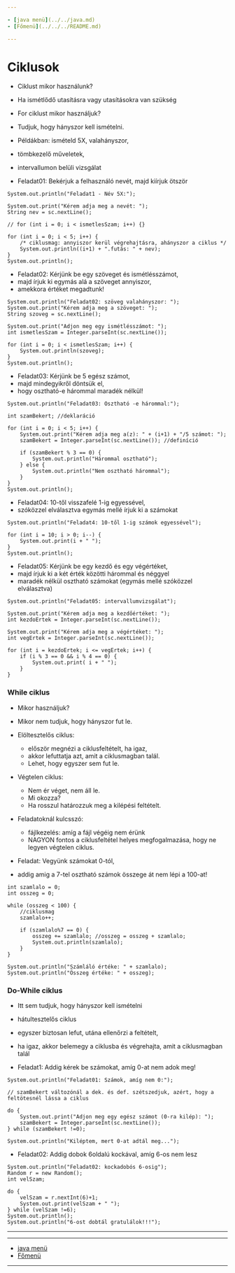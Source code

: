 ```yaml
---

- [java menü](../../java.md)
- [Főmenü](../../../README.md)

---
```


# Ciklusok

- Ciklust mikor használunk?
- Ha ismétlődő utasításra vagy utasításokra van szükség
- For ciklust mikor használjuk?
- Tudjuk, hogy hányszor kell ismételni.

- Példákban: ismételd 5X, valahányszor,
- tömbkezelő műveletek,
- intervallumon belüli vizsgálat

- Feladat01: Bekérjuk a felhasználó nevét, majd kiírjuk ötször

```
System.out.println("Feladat1 - Név 5X:");

System.out.print("Kérem adja meg a nevét: ");
String nev = sc.nextLine();

// for (int i = 0; i < ismetlesSzam; i++) {}

for (int i = 0; i < 5; i++) {
	/* ciklusmag: annyiszor kerül végrehajtásra, ahányszor a ciklus */
	System.out.println((i+1) + ".futás: " + nev);
}
System.out.println();
```
		
- Feladat02: Kérjünk be egy szöveget és ismétlésszámot,
- majd írjuk ki egymás alá a szöveget annyiszor,
- amekkora értéket megadtunk!

```
System.out.println("Feladat02: szöveg valahányszor: ");
System.out.print("Kérem adja meg a szöveget: ");
String szoveg = sc.nextLine();

System.out.print("Adjon meg egy ismétlésszámot: ");
int ismetlesSzam = Integer.parseInt(sc.nextLine());

for (int i = 0; i < ismetlesSzam; i++) {
	System.out.println(szoveg);
}
System.out.println();
```

- Feladat03: Kérjünk be 5 egész számot,
- majd mindegyikről döntsük el,
- hogy osztható-e hárommal maradék nélkül!

```
System.out.println("Feladat03: Osztható -e hárommal:");

int szamBekert; //deklaráció

for (int i = 0; i < 5; i++) {
	System.out.print("Kérem adja meg a(z): " + (i+1) + "/5 számot: ");
	szamBekert = Integer.parseInt(sc.nextLine()); //definíció

	if (szamBekert % 3 == 0) {
		System.out.println("Hárommal osztható");
	} else {
		System.out.println("Nem osztható hárommal");
	}
}		
System.out.println();
```

- Feladat04: 10-től visszafelé 1-ig egyessével,
- szóközzel elválasztva egymás mellé írjuk ki a számokat

```
System.out.println("Feladat4: 10-től 1-ig számok egyessével");

for (int i = 10; i > 0; i--) {
	System.out.print(i + " ");
}		
System.out.println();
```

- Feladat05: Kérjünk be egy kezdő és egy végértéket,
- majd írjuk ki a két érték közötti hárommal és néggyel
- maradék nélkül osztható számokat (egymás mellé szóközzel elválasztva)

```
System.out.println("Feladat05: intervallumvizsgálat");

System.out.print("Kérem adja meg a kezdőértéket: ");
int kezdoErtek = Integer.parseInt(sc.nextLine());

System.out.print("Kérem adja meg a végértéket: ");
int vegErtek = Integer.parseInt(sc.nextLine());

for (int i = kezdoErtek; i <= vegErtek; i++) {
	if (i % 3 == 0 && i % 4 == 0) {
		System.out.print( i + " ");
	}
}
```
		
### While ciklus

- Mikor használjuk?
- Mikor nem tudjuk, hogy hányszor fut le.
 
- Elöltesztelős ciklus:
   - először megnézi a ciklusfeltételt, ha igaz,
   - akkor lefuttatja azt, amit a ciklusmagban talál.
   - Lehet, hogy egyszer sem fut le.

- Végtelen ciklus:
   - Nem ér véget, nem áll le.
   - Mi okozza?
   - Ha rosszul határozzuk meg a kilépési feltételt.

- Feladatoknál kulcsszó:
   - fájlkezelés: amíg a fájl végéig nem érünk
   - NAGYON fontos a ciklusfeltétel helyes megfogalmazása, hogy ne legyen végtelen ciklus.

- Feladat: Vegyünk számokat 0-tól,
- addig amig a 7-tel osztható számok összege át nem lépi a 100-at!

```
int szamlalo = 0;
int osszeg = 0;

while (osszeg < 100) {
	//ciklusmag
	szamlalo++;

	if (szamlalo%7 == 0) {
		osszeg += szamlalo; //osszeg = osszeg + szamlalo;
		System.out.println(szamlalo);
	}
}

System.out.println("Számláló értéke: " + szamlalo);
System.out.println("Összeg értéke: " + osszeg);
```

### Do-While ciklus

- Itt sem tudjuk, hogy hányszor kell ismételni
- hátultesztelős ciklus
- egyszer biztosan lefut, utána ellenőrzi a feltételt,
- ha igaz, akkor belemegy a ciklusba és végrehajta, amit a ciklusmagban talál

- Feladat1: Addig kérek be számokat, amíg 0-at nem adok meg!

```
System.out.println("Feladat01: Számok, amíg nem 0:");

// szamBekert változónál a dek. és def. szétszedjuk, azért, hogy a feltötesnél lássa a ciklus

do {
	System.out.print("Adjon meg egy egész számot (0-ra kilép): ");
	szamBekert = Integer.parseInt(sc.nextLine());
} while (szamBekert !=0);

System.out.println("Kiléptem, mert 0-at adtál meg...");
```

- Feladat02: Addig dobok 6oldalú kockával, amíg 6-os nem lesz

```
System.out.println("Feladat02: kockadobós 6-osig");
Random r = new Random();
int velSzam;

do {
	velSzam = r.nextInt(6)+1;
	System.out.print(velSzam + " ");
} while (velSzam !=6);
System.out.println();
System.out.println("6-ost dobtál gratulálok!!!");
```

---

---

- [java menü](../../java.md)
- [Főmenü](../../../README.md)

---
